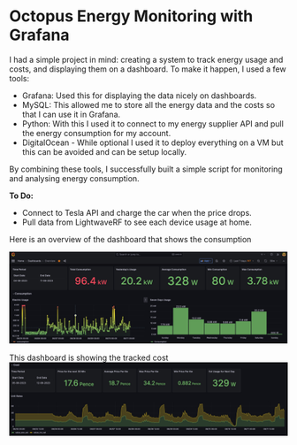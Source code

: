 # Octopus Energy Monitoring with Grafana 

I had a simple project in mind: creating a system to track energy usage and costs, and displaying them on a dashboard. To make it happen, I used a few tools:

* Grafana: Used this for displaying the data nicely on dashboards. 
* MySQL: This allowed me to store all the energy data and the costs so that I can use it in Grafana.
* Python: With this I used it to connect to my energy supplier API and pull the energy consumption for my account.
* DigitalOcean - While optional I used it to deploy everything on a VM but this can be avoided and can be setup locally.

By combining these tools, I successfully built a simple script for monitoring and analysing energy consumption.

**To Do:**
* Connect to Tesla API and charge the car when the price drops. 
* Pull data from LightwaveRF to see each device usage at home.

Here is an overview of the dashboard that shows the consumption

![Model](https://github.com/fjosef1/octopus/blob/main/Overview.jpg)

This dashboard is showing the tracked cost
![Model](https://github.com/fjosef1/octopus/blob/main/Cost.jpg)
